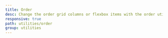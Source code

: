 ```yaml
---
title: Order
desc: Change the order grid columns or flexbox items with the order utility.
responsive: true
path: utilities/order
group: utilities
---
```

